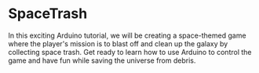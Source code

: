 # SpaceTrash
In this exciting Arduino tutorial, we will be creating a space-themed game where the player's mission is to blast off and clean up the galaxy by collecting space trash. Get ready to learn how to use Arduino to control the game and have fun while saving the universe from debris. 
